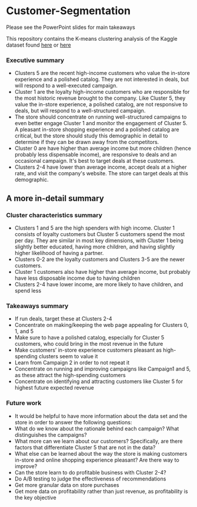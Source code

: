 # Customer-Segmentation
Please see the PowerPoint slides for main takeaways

This repository contains the K-means clustering analysis of the Kaggle dataset found [here](https://www.kaggle.com/datasets/imakash3011/customer-personality-analysis) or [here](https://www.kaggle.com/datasets/jackdaoud/marketing-data?select=ifood_df.csv)




### Executive summary
- Clusters 5 are the recent high-income customers who value the in-store experience and a polished catalog.  They are not interested in deals, but will respond to a well-executed campaign.
- Cluster 1 are the loyalty high-income customers who are responsible for the most historic revenue brought to the company.  Like Cluster 5, they value the in-store experience, a polished catalog, are not responsive to deals, but will respond to a well-structured campaign. 
- The store should concentrate on running well-structured campaigns to even better engage Cluster 1 and monitor the engagement of Cluster 5. A pleasant in-store shopping experience and a polished catalog are critical, but the store should study this demographic in detail to determine if they can be drawn away from the competitors.
- Cluster 0 are have higher than average income but more children (hence probably less dispensable income), are responsive to deals and an occasional campaign. It's best to target deals at these customers.
- Clusters 2-4 have lower than average income, accept deals at a higher rate, and visit the company's website.  The store can target deals at this demographic.


## A more in-detail summary
### Cluster characteristics summary
- Clusters 1 and 5 are the high spenders with high income. Cluster 1 consists of loyalty customers but Cluster 5 customers spend the most per day. They are similar in most key dimensions, with Cluster 1 being slightly better educated, having more children, and having slightly higher likelihood of having a partner.
- Clusters 0-2 are the loyalty customers and Clusters 3-5 are the newer customers.
- Cluster 1 customers also have higher than average income, but probably have less disposable income due to having children
- Clusters 2-4 have lower income, are more likely to have children, and spend less

### Takeaways summary
- If run deals, target these at Clusters 2-4
- Concentrate on making/keeping the web page appealing for Clusters 0, 1, and 5
- Make sure to have a polished catalog, especially for Cluster 5 customers, who could bring in the most revenue in the future
- Make customers’ in-store experience customers pleasant as high-spending clusters seem to value it
- Learn from Campaign 2 in order to not repeat it
- Concentrate on running and improving campaigns like Campaign1 and 5, as these attract the high-spending customers
- Concentrate on identifying and attracting customers like Cluster 5 for highest future expected revenue

### Future work
- It would be helpful to have more information about the data set and the store in order to answer the following questions:
 - What do we know about the rationale behind each campaign? What distinguishes the campaigns?
 - What more can we learn about our customers? Specifically, are there factors that differentiate Cluster 5 that are not in the data?
 - What else can be learned about the way the store is making customers in-store and online shopping experience pleasant? Are there way to improve?
 - Can the store learn to do profitable business with Cluster 2-4?
 - Do A/B testing to judge the effectiveness of recommendations
 - Get more granular data on store purchases
 - Get more data on profitability rather than just revenue, as profitability is the key objective

